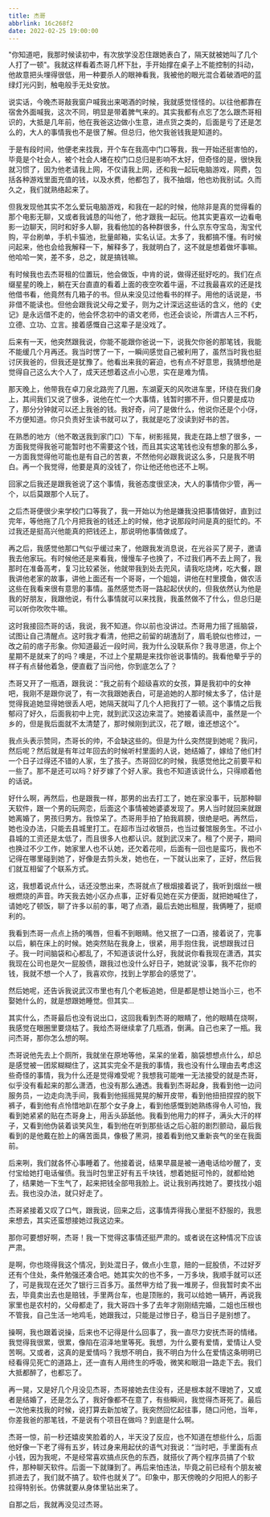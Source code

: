 ```yaml
---
title: 杰哥
abbrlink: 16c268f2
date: 2022-02-25 19:00:00
---
```


"你知道吧，我那时候读初中，有次放学没忍住跟她表白了，隔天就被她叫了几个人打了一顿"。我就这样看着杰哥几杯下肚，手开始撑在桌子上不能控制的抖动，他故意把头埋得很低，用一种要杀人的眼神看我，我被他的眼光混合着破酒吧的蓝绿灯光闪到，触电般手无处安放。

说实话，今晚杰哥敲我窗户喊我出来喝酒的时候，我就感觉怪怪的。以往他都靠在宿舍外面喊我，这次不同，明显是带着脾气来的。其实我都有点忘了怎么跟杰哥相识的，大抵是几年前，他在我爸这边做小生意，进点货之类的，后面是亏了还是怎么的，大人的事情我也不是很了解。但总归，他欠我爸钱我是知道的。

于是有段时间，他便老来找我，开个车在我高中门口等我，我一开始还挺害怕的，毕竟是个社会人，被个社会人堵在校门口总归是影响不太好，但奇怪的是，很快我就习惯了，因为他老请我上网，不仅请我上网，还和我一起玩电脑游戏，网费，包括各种游戏里面充值的钱，以及水费，他都包了，我不抽烟，他也劝我别试。久而久之，我们就熟络起来了。

但我发现他其实不怎么爱玩电脑游戏，和我在一起的时候，他除非是真的觉得看的那个电影无聊，又或者我诚恳的叫他了，他才跟我一起玩。他其实更喜欢一边看电影一边聊天，同时和好多人聊，我看他加的各种群很多，什么京东夺宝岛，淘宝代购，平台刷单，手机卡猫池，批量邮箱，实名认证。太多了，我都搞不懂。有时候问起来，他也会给我解释一下，解释多了，我就明白了，这不就是想着做坏事嘛。他哈哈一笑，差不多，总之，就是搞钱嘛。

有时候我也去杰哥租的位置玩，他会做饭，中肯的说，做得还挺好吃的。我们在点缀星星的晚上，躺在天台直直的看着上面的夜空吹着牛逼，不过我最喜欢的还是找他借书看，他竟然有几箱子的书。但从来没见过他看书的样子。用他的话说是，书非借不能读也。但他会跟我说父母之爱子，则为之计深远这些话的含义，他的《史记》是永远借不走的，他会怀念初中的语文老师，也还会谈论，所谓古人三不朽，立德、立功、立言。接着感慨自己这辈子是没戏了。

后来有一天，他突然跟我说，你能不能跟你爸说一下，说我欠你爸的那笔钱，我能不能缓几个月再还。我当时愣了一下，一瞬间感觉自己被利用了，虽然当时我也挺讨厌我爸的，但我还是犹豫了。他看出来我的窘迫，也有点不好意思，我猜想他是觉得自己这么大个人了，成天还想着这点小心思，实在是难为情。

那天晚上，他带我在卓刀泉北路兜了几圈，东湖夏天的风吹进车里，环绕在我们身上，其间我们又说了很多，说他在忙一个大事情，钱暂时挪不开，但只要是成功了，那分分钟就可以还上我爸的钱。我好奇，问了是做什么，他说你还是个小伢，不方便知道。你只负责好生读书就可以了，我就是吃了没读到好书的苦。

在熟悉的地方（他不敢送我到家门口）下车，树影摇晃，我走在路上想了很多，一方面我觉得我爸可能暂时也不需要这个钱，而且其实这笔钱也没有想象的那么多，一方面我觉得他可能也是有自己的苦衷，不然他何必跟我说这么多，只是我不明白。再一个我觉得，他要是真的没钱了，你让他还他也还不上啊。

回家之后我还是跟我爸说了这个事情，我爸态度很坚决，大人的事情你少管，再一个，以后莫跟那个人玩了。

之后杰哥便很少来学校门口等我了，我一开始以为他是嫌我没把事情做好，直到过完年，等他拖了几个月把我爸的钱还上的时候，他才说那段时间是真的挺忙的。不过我还是挺高兴他能真的把钱还上，那说明他事情做成了。

再之后，我感觉他那口气似乎缓过来了，他跟我发消息说，在光谷买了房子，邀请我去他家玩。有时候他还是来看我，慢慢车子也换了，不过我们再不去上网了，我那时在准备高考，复习比较紧张，他就带我到处去兜风，请我吃烧烤，吃大餐，跟我讲他老家的故事，讲他上面还有一个哥哥，一个姐姐，讲他在村里摸鱼，做农活这些在我看来很有意思的事情。虽然感觉杰哥一路起起伏伏的，但我依然认为他是我的好朋友，我跟他说，有什么事情就可以来找我，我虽然做不了什么，但总归是可以听你吹吹牛嘛。

这时我接回杰哥的话，我说，我不知道。你以前也没讲过。杰哥用力摇了摇脑袋，试图让自己清醒点。这时我才看清，他把之前留的胡渣刮了，眉毛貌似也修过，一改之前的痞子形象。你知道最近一段时间，我为什么没联系你？我寻思道，你上个星期不是就来了的吗？噢是，不过上个星期是来找你爸说事情的。我看他晕乎乎的样子有点替他着急，便直截了当问他，你到底怎么了？

杰哥又开了一瓶酒，跟我说：“我之前有个超级喜欢的女孩，算是我初中的女神吧，我刚不是跟你说了，有一次我跟她表白，可是追她的人那时候太多了，估计是觉得我追她显得她很丢人吧，她隔天就叫了几个人把我打了一顿。这个事情之后我郁闷了好久，后面我初中上完，就到武汉这边来混了。她接着读高中，虽然是一个乡的，但是我后面就不太清楚了，那时候刚到武汉，花了眼，谁还想这个”。

我点头表示赞同，杰哥长的帅，不会缺这些的。但是为什么突然提到她呢？我问，然后呢？然后就是有年过年回去的时候听村里面的人说，她结婚了，嫁给了他们村一个日子过得还不错的人家，生了孩子。杰哥回忆的时候，我感觉他比之前要平和一些了。那不是还可以吗？好歹嫁了个好人家。我也不知道该说什么，只得顺着他的话说。

好什么啊，再然后，也是跟我一样，那男的出去打工了，她在家没事干，玩那种聊天软件，跟一个男的玩网恋，后面这个事情被她婆婆发现了。男人当时就回来就跟她离婚了，男孩归男方。我惊呆了。杰哥用手拍了拍我肩膀，很绝是吧。再然后，她也没办法，只能去县城里打工。在超市当过收银员，也当过餐馆服务生。不过小县城的工资还是太低了，而且很多人也都认识。就到武汉来了。租了个房子，期间也换过不少工作，她家里人也不认她，还欠着花呗，后面有一回也是蛮巧，我也不记得在哪里碰到她了，好像是去剪头发，她也在，一下就认出来了，正好，然后我们就互相留了个联系方式。

这，我想着说点什么，话还没憋出来，杰哥就点了根烟接着说了，我听到烟丝一根根燃烧的声音。昨天我去她小区办点事，正好看见她在买方便面，就把她喊住了，请她吃了顿饭，聊了许多以前的事，喝了点酒，最后去她出租屋，我俩睡了，挺顺利的。

我看到杰哥一点点上扬的嘴唇，但看不到眼睛。他又抿了一口酒，接着说了，完事以后，躺在床上的时候。她突然贴在我身上，很紧，用手抱住我，说想跟我过日子。我一时间脑袋和心都乱了，不知道该说什么好，我就说你看我现在潇洒，其实我现在公司也是欠一屁股债，跟我过也没什么好日子，她就说‘没事，我不花你的钱，我就不想一个人了，我喜欢你，找到上学那会的感觉了'。

然后她呢，还告诉我说武汉市里也有几个老板追她，但是都是想让她当小三，也不娶她什么的，就是想跟她睡觉。但其实...

其实什么，杰哥最后也没有说出口，这回我看到杰哥的眼睛了，他的眼睛在烧啊，我感觉在眼圈里要烧枯了。我给杰哥继续拿了几瓶酒，倒满。自己也来了一瓶。我问杰哥，那你怎么想的啊。

杰哥说他先去上个厕所，我就坐在原地等他，呆呆的坐着，脑袋想想点什么，却总是感觉被一团浆糊糊住了，这其实完全不是我的事情，我也没有什么理由去考虑这些奇怪的事情，我为什么还是觉得难受呢？我想我可能唯一无法接受的就是杰哥，似乎没有看起来的那么潇洒，也没有那么通透。我看到杰哥起身，我看到他一边问服务员，一边走向洗手间，我看到他摇摇晃晃的解开皮带，看到他扭扭捏捏的脱下裤子，看到他有点怜惜地趴在那个女子身上，看到他感慨到她熟练得令人可怕，我看到她紧紧的贴在杰哥身上，用舌头舔舐他。我看到他用力的样子，满头大汗的样子，又看到他伪装着谈笑风生，看到他在听到那些话之后心脏的剧烈颤动，最后我看到的是他戴在脸上的痛苦面具，像极了黑洞，接着看到他又重新丧气的坐在我面前。

后来咧，我们就各怀心事睡着了。他接着说，结果早晨是被一通电话给吵醒了，支付宝给她打电话催债。我当时包里正好有五千块钱，想着她挺可怜的，就都给她了，结果她一下生气了，起来把钱全部甩我脸上。说让我别再找她了。要找找小姐去。我也没办法，就只好走了。

杰哥紧接着又叹了口气，跟我说，回来之后，这事情弄得我心里挺不舒服的，我思来想去，其实还蛮想接她过我这边来。

那你可要想好啊，杰哥！我一下觉得这事情还挺严肃的。或者说在这种情况下应该严肃。

是啊，你也晓得我这个情况，到处混日子，做点小生意，赔的一屁股债，不过好歹还有个住处，条件勉强还凑合吧。她其实欠的也不多，一万多块，我顺手就可以还了，可是我现在还欠了银行三百多万。虽然甲方给了我一堆房子，但我暂时卖不出去，毕竟卖出去也是赔钱，手里两台车，也是顶账的，我可以给她一辆开，再说我家里也是农村的，父母都走了，我大哥四十多了去年才刚刚结完婚，二姐也压根也不管我，自己生活一地鸡毛，她跟我过，只能是过惨日子，稳当日子是别想了。

操啊，我也跟着说操，后来也不记得是什么回事了，我一直尽力安抚杰哥的情绪。我觉得我很累，很累，像陷在沼泽地里等死。我想，为什么要有爱情，爱情让人受苦啊。又或者，这真的是爱情吗？我想不明白，我不明白为什么在爱情这条明明已经看得见死亡的道路上，还一直有人用终生的呼吸，微笑和眼泪一路走下去。我们大抵都醉了，也都忘了。

再一晃，又是好几个月没见杰哥，杰哥接她去住没有，还是根本就不理她了，又或者是结婚了，还是怎么了，我好像都不在意了，有些瞬间，我觉得杰哥死了。最后一次他来找我的时候，说打算去新加坡了。我突然回忆起往事，随口问他，当年，你差我爸的那笔钱，不是说有个项目在做吗？到底是什么啊。

杰哥一惊，前一秒还嬉皮笑脸着的人，半天没了反应，也不知道在想些什么，后面他好像一下老了得有五岁，转过身来用起伏的语气对我说：“当时吧，手里面有点小钱，因为我呢，不是经常喜欢搞点灰色的东西，就搭伙了两个程序员搞了个软件，那种聊天软件。后面一下就赚到了。再后来怕违法，毕竟之前已经有个朋友被抓进去了，我们就不搞了。软件也就关了”。印象中，那天傍晚的夕阳把人的影子拉得特别长。仿佛就要从身体里钻出来了。

自那之后，我就再没见过杰哥。
